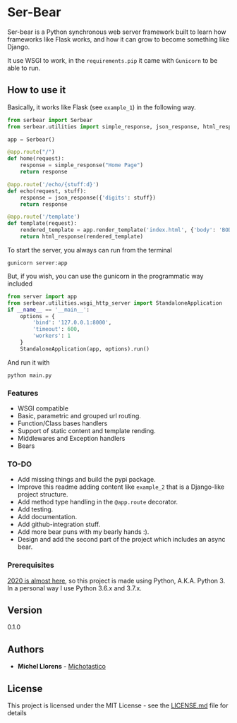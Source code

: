 # Ser-Bear

Ser-bear is a Python synchronous web server framework built to learn how frameworks like Flask works, and how it can grow to become something like Django.

It use WSGI to work, in the `requirements.pip` it came with `Gunicorn` to be able to run.

## How to use it

Basically, it works like Flask (see `example_1`) in the following way.

```python
from serbear import Serbear
from serbear.utilities import simple_response, json_response, html_response

app = Serbear()

@app.route("/")
def home(request):
    response = simple_response("Home Page")
    return response

@app.route('/echo/{stuff:d}')
def echo(request, stuff):
    response = json_response({'digits': stuff})
    return response

@app.route('/template')
def template(request):
    rendered_template = app.render_template('index.html', {'body': 'BODY'})
    return html_response(rendered_template)
```

To start the server, you always can run from the terminal 
```
gunicorn server:app
```

But, if you wish, you can use the gunicorn in the programmatic way included

```python
from server import app
from serbear.utilities.wsgi_http_server import StandaloneApplication
if __name__ == '__main__':
    options = {
        'bind': '127.0.0.1:8000',
        'timeout': 600,
        'workers': 1
    }
    StandaloneApplication(app, options).run()
```

And run it with 
```
python main.py
```

### Features
 * WSGI compatible
 * Basic, parametric and grouped url routing.
 * Function/Class bases handlers
 * Support of static content and template rending.
 * Middlewares and Exception handlers
 * Bears

### TO-DO
 * Add missing things and build the pypi package.
 * Improve this readme adding content like `example_2` that is a Django-like project structure.
 * Add method type handling in the `@app.route` decorator.
 * Add testing.
 * Add documentation.
 * Add github-integration stuff.
 * Add more bear puns with my bearly hands :).
 * Design and add the second part of the project which includes an async bear.


### Prerequisites
[2020 is almost here](https://pythonclock.org/), so this project is made using Python, A.K.A. Python 3. In a personal way I use Python 3.6.x and 3.7.x.


## Version

0.1.0

## Authors

* **Michel Llorens** - [Michotastico](https://github.com/Michotastico)


## License

This project is licensed under the MIT License - see the [LICENSE.md](LICENSE) file for details
